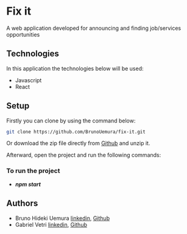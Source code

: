 # Fix it

A web application developed for announcing and finding job/services opportunities

## Technologies

In this application the technologies below will be used:

- Javascript
- React

## Setup

Firstly you can clone by using the command below:

```bash
git clone https://github.com/BrunoUemura/fix-it.git
```

Or download the zip file directly from [Github](https://github.com/BrunoUemura/fix-it/tree/fix-it_development) and unzip it.

Afterward, open the project and run the following commands:

### To run the project

- **_npm start_**

## Authors

- Bruno Hideki Uemura [linkedin](https://www.linkedin.com/in/bruno-hideki-uemura-918589139/), [Github](https://github.com/BrunoUemura)
- Gabriel Vetri [linkedin](https://www.linkedin.com/in/gabriel-vetri-a914ba84?lipi=urn%3Ali%3Apage%3Ad_flagship3_search_srp_all%3Bch31QlFoS7i49yupqDvOEg%3D%3D&licu=urn%3Ali%3Acontrol%3Ad_flagship3_search_srp_all-entity_result&lici=5BbOR%2FRpQX%2BUNgusWNHJuQ%3D%3D), [Github]()
